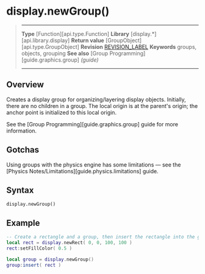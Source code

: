
# display.newGroup()

> --------------------- ------------------------------------------------------------------------------------------
> __Type__              [Function][api.type.Function]
> __Library__           [display.*][api.library.display]
> __Return value__      [GroupObject][api.type.GroupObject]
> __Revision__          [REVISION_LABEL](REVISION_URL)
> __Keywords__          groups, objects, grouping
> __See also__          [Group Programming][guide.graphics.group] _(guide)_
> --------------------- ------------------------------------------------------------------------------------------


## Overview

Creates a display group for organizing/layering display objects. Initially, there are no children in a group. The local origin is at the parent's origin; the anchor point is initialized to this local origin.

See the [Group Programming][guide.graphics.group] guide for more information.

## Gotchas

Using groups with the physics engine has some limitations &mdash; see the [Physics Notes/Limitations][guide.physics.limitations] guide.


## Syntax

	display.newGroup()


## Example

`````lua
-- Create a rectangle and a group, then insert the rectangle into the group
local rect = display.newRect( 0, 0, 100, 100 )
rect:setFillColor( 0.5 )

local group = display.newGroup()
group:insert( rect )
`````